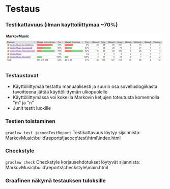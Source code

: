 # Testaus

### Testikattavuus (ilman kayttoliittymaa ~70%)
![](https://github.com/lossitomatossi/MarkovMusic/blob/main/dokumentaatio/kuvat/Jacoco.PNG "Jacoco testikattavuus")

### Testaustavat

- Käyttöliittymää testattu manuaalisesti ja suurin osa sovelluslogiikasta tavoitteena jättää käyttöliittymän ulkopuolelle
- Käyttöliittymässä voi kokeilla Markovin ketjujen toteutusta komennolla "m" ja "n"
- Junit testit luokille

### Testien toistaminen

```gradlew test jacocoTestReport```
Testikattavuus löytyy sijainnista: MarkovMusic\build\reports\jacoco\test\html\index.html 
### Checkstyle
```gradlew check```
Checkstyle korjausehdotukset löytyvät sijannista:
MarkovMusic\build\reports\checkstyle\main.html

### Graafinen näkymä testauksen tuloksille
